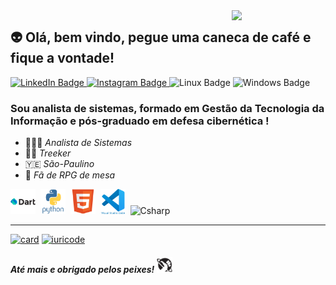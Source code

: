 <img src="Ageugit.jpg" width = "150px" align = "right">

## 👽 Olá, bem vindo, pegue uma caneca de café e fique a vontade!
  <div id="badges">
  <a href = "https://www.linkedin.com/in/jos%C3%A9-ageu-rodrigues-da-silva/">
    <img src="https://img.shields.io/badge/LinkedIn-blue?style=for-the-badge&logo=linkedin&logoColor=white" alt="LinkedIn Badge"/>
  </a>
  <a href = "https://instagram.com/ageursilva">
    <img src="https://img.shields.io/badge/Instagram-E4405F?style=for-the-badge&logo=instagram&logoColor=white" alt="Instagram Badge"/>
   </a>
  <img src="https://img.shields.io/badge/Linux-E34F26?style=for-the-badge&logo=linux&logoColor=black" alt="Linux Badge"/>
   <img src="https://img.shields.io/badge/Windows-017AD7?style=for-the-badge&logo=windows&logoColor=white" alt="Windows Badge"/>
   
</div>

### Sou analista de sistemas, formado em Gestão da Tecnologia da Informação e pós-graduado em defesa cibernética ! 

- 🧑🏽‍💻 _Analista de Sistemas_
- 🖖🏽 _Treeker_
- 🇾🇪 _São-Paulino_
- 🎲 _Fã de RPG de mesa_

<div>
  <img src="https://github.com/devicons/devicon/blob/master/icons/dart/dart-original-wordmark.svg" title="Dart" alt="Dart" width="40" height="40"/>&nbsp;
  <img src="https://github.com/devicons/devicon/blob/master/icons/python/python-original-wordmark.svg" title="Python" alt="Python" width="40" height="40"/>&nbsp;
  <img src="https://github.com/devicons/devicon/blob/master/icons/html5/html5-original.svg" title="HTML5" alt="HTML" width="40" height="40"/>&nbsp;
  <img src="https://github.com/devicons/devicon/blob/master/icons/vscode/vscode-original-wordmark.svg" title="VsCode" alt="VsCode" width="40" height="40"/>&nbsp;
 <img src="https://cdn.jsdelivr.net/gh/devicons/devicon/icons/csharp/csharp-original.svg" title="Csharp" alt="Csharp" width="40" height="40"/>&nbsp;      
</div>

---

[![card](https://github-readme-stats.vercel.app/api?username=Ageursilva&theme=radical&show_icons=true)](https://github.com/anuraghazra/github-readme-stats)
[![iuricode](https://github-readme-stats.vercel.app/api/top-langs/?username=Ageursilva&hide=html&layout=compact&theme=radical)](https://github.com/anuraghazra/github-readme-stats)


#### **_Até mais e obrigado pelos peixes!_**  <img src="guia.png" width = "25px">
